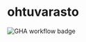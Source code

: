 # ohtuvarasto

![GHA workflow badge](https://github.com/emiliarantonen/ohtuvarasto/workflows/CI/badge.svg)
